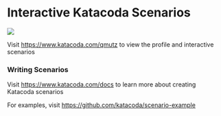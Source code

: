 # Interactive Katacoda Scenarios

[![](http://shields.katacoda.com/katacoda/qmutz/count.svg)](https://www.katacoda.com/qmutz "Get your profile on Katacoda.com")

Visit https://www.katacoda.com/qmutz to view the profile and interactive scenarios

### Writing Scenarios
Visit https://www.katacoda.com/docs to learn more about creating Katacoda scenarios

For examples, visit https://github.com/katacoda/scenario-example
